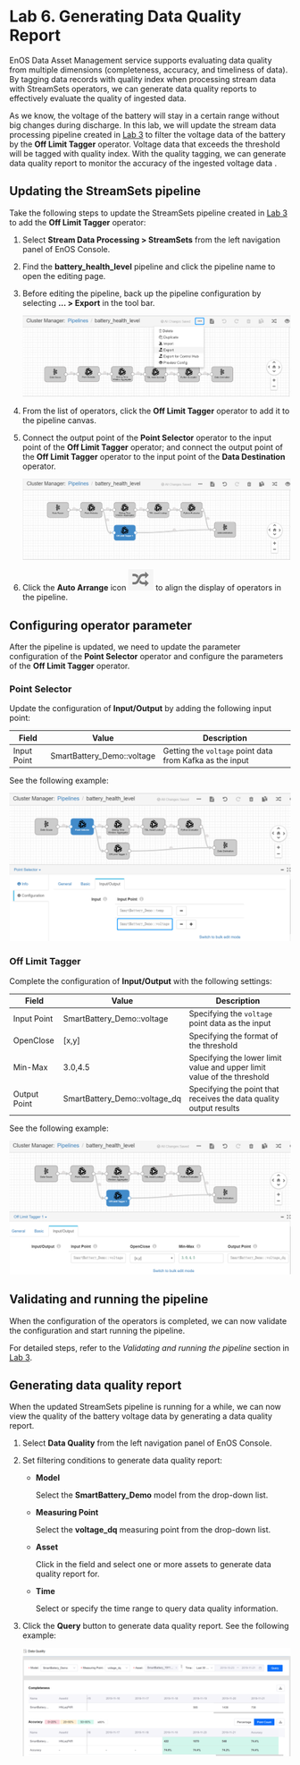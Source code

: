 # Lab 6. Generating Data Quality Report

EnOS Data Asset Management service supports evaluating data quality from multiple dimensions (completeness, accuracy, and timeliness of data). By tagging data records with quality index when processing stream data with StreamSets operators, we can generate data quality reports to effectively evaluate the quality of ingested data.

As we know, the voltage of the battery will stay in a certain range without big changes during discharge. In this lab, we will update the stream data processing pipeline created in [Lab 3](303-3_calculating_health_level.md) to filter the voltage data of the battery by the **Off Limit Tagger** operator. Voltage data that exceeds the threshold will be tagged with quality index. With the quality tagging, we can generate data quality report to monitor the accuracy of the ingested voltage data .


## Updating the StreamSets pipeline

Take the following steps to update the StreamSets pipeline created in [Lab 3](303-3_calculating_health_level.md) to add the **Off Limit Tagger** operator:

1. Select **Stream Data Processing > StreamSets** from the left navigation panel of EnOS Console.

2. Find the **battery_health_level** pipeline and click the pipeline name to open the editing page.

3. Before editing the pipeline, back up the pipeline configuration by selecting **... > Export** in the tool bar.

   ![](media/exporting_pipeline.png)

4. From the list of operators, click the **Off Limit Tagger** operator to add it to the pipeline canvas.

5. Connect the output point of the **Point Selector** operator to the input point of the **Off Limit Tagger** operator; and connect the output point of the **Off Limit Tagger** operator to the input point of the **Data Destination** operator.

   ![](media/updated_pipeline.png)

6. Click the **Auto Arrange** icon ![](media/auto_arrange_icon.png) to align the display of operators in the pipeline.


## Configuring operator parameter

After the pipeline is updated, we need to update the parameter configuration of the **Point Selector** operator and configure the parameters of the **Off Limit Tagger** operator.

### Point Selector

Update the configuration of **Input/Output** by adding the following input point:

| Field       | Value                      | Description                                              |
| ----------- | -------------------------- | -------------------------------------------------------- |
| Input Point | SmartBattery_Demo::voltage | Getting the `voltage` point data from Kafka as the input |

See the following example:

![](media/point_selector_config_1.png)


### Off Limit Tagger

Complete the configuration of **Input/Output** with the following settings:

| Field        | Value                         | Description                                                  |
| ------------ | ----------------------------- | ------------------------------------------------------------ |
| Input Point  | SmartBattery_Demo::voltage    | Specifying the `voltage` point data as the input             |
| OpenClose    | [x,y]                         | Specifying the format of the threshold                       |
| Min-Max      | 3.0,4.5                       | Specifying the lower limit value and upper limit value of the threshold |
| Output Point | SmartBattery_Demo::voltage_dq | Specifying the point that receives the data quality output results |

See the following example:

![](media/offlimt_tagger_config.png)

## Validating and running the pipeline

When the configuration of the operators is completed, we can now validate the configuration and start running the pipeline.

For detailed steps, refer to the *Validating and running the pipeline* section in [Lab 3](303-3_calculating_health_level.md).

## Generating data quality report

When the updated StreamSets pipeline is running for a while, we can now view the quality of the battery voltage data by generating a data quality report.

1. Select **Data Quality** from the left navigation panel of EnOS Console.

2. Set filtering conditions to generate data quality report:

   - **Model**

     Select the **SmartBattery_Demo** model from the drop-down list.

   - **Measuring Point**

     Select the **voltage_dq** measuring point from the drop-down list.

   - **Asset**

     Click in the field and select one or more assets to generate data quality report for.

   - **Time**

     Select or specify the time range to query data quality information.  

3. Click the **Query** button to generate data quality report. See the following example:

   ![](media/data_quality_report.png)

<!-- end -->
